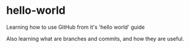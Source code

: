 # hello-world
Learning how to use GitHub from it's 'hello world' guide

Also learning what are branches and commits, and how they are useful.

